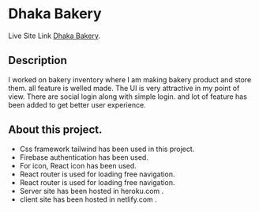 # Dhaka Bakery

Live Site Link [Dhaka Bakery](https://dazzling-salamander-69a1cb.netlify.app/).

## Description

I worked on bakery inventory where I am making bakery product and store them. all feature is welled made. The UI is very attractive in my point of view. There are social login along with simple login. and lot of feature has been added to get better user experience.

## About this project.

- Css framework tailwind has been used in this project.
- Firebase authentication has been used.
- For icon, React icon has been used.
- React router is used for loading free navigation.
- React router is used for loading free navigation.
- Server site has been hosted in heroku.com .
- client site has been hosted in netlify.com .